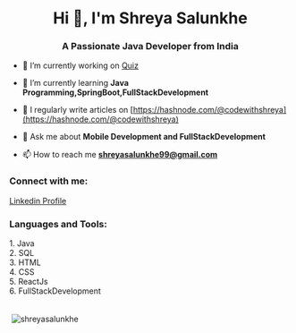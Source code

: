 <h1 align="center">Hi 👋, I'm Shreya Salunkhe</h1>
<h3 align="center">A Passionate Java Developer from India</h3>


- 🔭 I’m currently working on [Quiz](Application)

- 🌱 I’m currently learning **Java Programming,SpringBoot,FullStackDevelopment**

- 📝 I regularly write articles on [https://hashnode.com/@codewithshreya](https://hashnode.com/@codewithshreya)

- 💬 Ask me about **Mobile Development and FullStackDevelopment**

- 📫 How to reach me **shreyasalunkhe99@gmail.com**

<h3 align="left">Connect with me:</h3>
<p align="left"> <a href="https://www.linkedin.com/in/shreya-salunkhe/" target="_blank" rel="noreferrer"> Linkedin Profile </a>
</p>

<h3 align="left">Languages and Tools:</h3>
1. Java <br>
2. SQL <br>
3. HTML <br>
4. CSS <br>
5. ReactJs <br>
6. FullStackDevelopment <br>

<br>
<p>&nbsp;<img align="center" src="https://github-readme-stats.vercel.app/api?username=shreyasalunkhe&show_icons=true&locale=en" alt="shreyasalunkhe" /></p>
